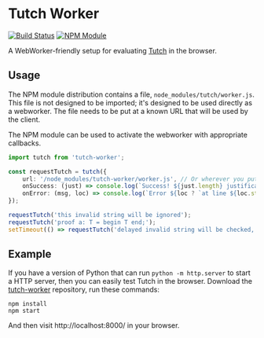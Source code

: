 Tutch Worker
============

[![Build Status](https://travis-ci.org/retutch/tutch-worker.svg?branch=master)](https://travis-ci.org/retutch/tutch-worker?branch=master)
[![NPM Module](https://img.shields.io/npm/v/tutch-worker.svg)](https://www.npmjs.com/package/tutch-worker)


A WebWorker-friendly setup for evaluating [Tutch](https://github.com/avocado-productions/tutch) in the browser.

Usage
-----
The NPM module distribution contains a file, `node_modules/tutch/worker.js`. This file is not designed to be imported; it's designed to be used directly as a webworker. The file needs to be put at a known URL that will be used by the client.

The NPM module can be used to activate the webworker with appropriate callbacks.

``` typescript
import tutch from 'tutch-worker';

const requestTutch = tutch({
    url: '/node_modules/tutch-worker/worker.js', // Or wherever you put the file
    onSuccess: (just) => console.log(`Success! ${just.length} justification(s)`),
    onError: (msg, loc) => console.log(`Error ${loc ? `at line ${loc.start.line}` : ''}: ${msg}`),
});

requestTutch('this invalid string will be ignored');
requestTutch('proof a: T = begin T end;');
setTimeout(() => requestTutch('delayed invalid string will be checked, later'), 2000);
```

Example
-------

If you have a version of Python that can run `python -m http.server` to start a HTTP server, then you can easily test Tutch in the browser. Download the [tutch-worker](https://github.com/retutch/tutch-worker) repository, run these commands:

``` shell
npm install
npm start
```

And then visit http://localhost:8000/ in your browser.
